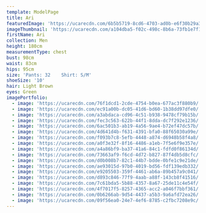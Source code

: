 ```yaml
---
template: ModelPage
title: Ari
featuredImage: 'https://ucarecdn.com/6b5b5719-8cd6-4703-ad0b-e6f30b29a3e2/'
imageThumbnail: 'https://ucarecdn.com/a104dba5-f02c-498c-8b6a-73fb1e7f1b85/'
firstName: Ari
collection: Men
height: 180cm
measurementType: chest
bust: 98cm
waist: 83cm
hips: 95cm
size: 'Pants: 32    Shirt: S/M'
shoeSize: '10'
hair: Light Brown
eyes: Green
imagePortfolio:
  - image: 'https://ucarecdn.com/76f1dcd1-2cde-4754-b0ea-677ac3f880b9/'
  - image: 'https://ucarecdn.com/ec91a00b-dc05-41d6-bd60-1b38dd97dfe0/'
  - image: 'https://ucarecdn.com/a3abdaca-cd96-4c51-b938-9478cf79b15b/'
  - image: 'https://ucarecdn.com/fec3c563-622b-44f1-8dda-dc7f292e1236/'
  - image: 'https://ucarecdn.com/6ac501b3-ab19-4a56-9ae4-b72ef47dc57b/'
  - image: 'https://ucarecdn.com/4d641d4b-f631-4391-bfa0-88f65030a99e/'
  - image: 'https://ucarecdn.com/f093b7c8-5efb-4448-a874-d6948b58f4a8/'
  - image: 'https://ucarecdn.com/a0f3e32f-8f16-4486-a1eb-7f5e6f9e357e/'
  - image: 'https://ucarecdn.com/a4a86bf9-ba37-41a6-84c1-fdfd0f86134d/'
  - image: 'https://ucarecdn.com/73663af9-f6cd-4d72-b827-87f4db5d8cfc/'
  - image: 'https://ucarecdn.com/d0b008b7-82c1-44b7-bdde-0bfe1c9e21de/'
  - image: 'https://ucarecdn.com/ae93015d-97b0-4019-bd56-fdf139edb332/'
  - image: 'https://ucarecdn.com/e9205503-359f-4461-ab6a-89b457a9c041/'
  - image: 'https://ucarecdn.com/d893c846-77f9-4aab-a88f-143cb8f41516/'
  - image: 'https://ucarecdn.com/7c61bda5-5b88-4357-8a67-25de11c4e54f/'
  - image: 'https://ucarecdn.com/4f7017f5-8257-4365-acc2-a046f7bbf361/'
  - image: 'https://ucarecdn.com/0b6266ab-9d54-4437-a5b3-9a6afd72ea26/'
  - image: 'https://ucarecdn.com/09f56ea0-24e7-4ef6-8785-c2fbc7208e9c/'
---
```


